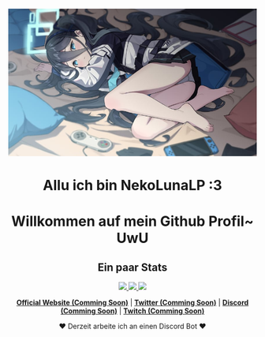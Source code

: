 <p align="center">
  <img src="banner.png">
</p>

<h1 align="center">Allu ich bin NekoLunaLP :3</h1>
<h1 align="center">Willkommen auf mein Github Profil~ UwU</h1>

<div align="center">
  <h2>Ein paar Stats</h2>
  <a href="https://github.com/NekoLunaLP">
  <img height="150em" src="https://github-readme-stats.vercel.app/api/top-langs/?username=NekoLunaLP&layout=compact&langs_count=7&theme=react&border=ff9c19&hide_border=true"/>
  <img height="150em" src="https://github-readme-stats.vercel.app/api?username=NekoLunaLP&show_icons=true&theme=react&include_all_commits=true&count_private=true&border=ff9c19&hide_border=true"/>
  <img height="150em" src="https://github-readme-streak-stats.herokuapp.com/?user=NekoLunaLP&theme=react&border=ff9c19&hide_border=true"/>
</div>

<p align="center">
  <strong><a href="#">Official Website (Comming Soon)</a></strong> |
  <strong><a href="#">Twitter (Comming Soon)</a></strong> |
  <strong><a href="#">Discord (Comming Soon)</a></strong> |
  <strong><a href="#">Twitch (Comming Soon)</a></strong>
</p>

<p align="center">❤ Derzeit arbeite ich an einen Discord Bot ❤</p>
